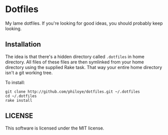 Dotfiles
========

My lame dotfiles. If you're looking for good ideas, you should probably keep looking.


Installation
------------

The idea is that there's a hidden directory called `.dotfiles` in home directory. All files of these files are then symlinked from your home directory using the supplied Rake task. That way your entire home directory isn't a git working tree.

To install:

    git clone http://github.com/philoye/dotfiles.git ~/.dotfiles
    cd ~/.dotfiles
    rake install


LICENSE
------------

This software is licensed under the MIT license.